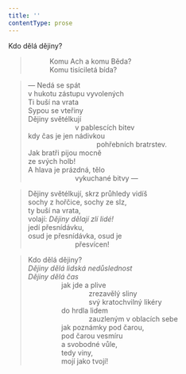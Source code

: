```yaml
---
title: ''
contentType: prose
---
```


Kdo dělá dějiny?

>            Komu Ach a komu Běda?  
>            Komu tisíciletá bída?

> — Nedá se spát  
> v hukotu zástupu vyvolených  
> Ti buší na vrata  
> Sypou se vteřiny  
> Dějiny světélkují  
>                         v pablescích bitev  
> kdy čas je jen nádivkou  
>                                    pohřebních bratrstev.  
> Jak bratři pijou mocně  
> ze svých holb!  
> A hlava je prázdná, tělo  
>                         vykuchané bitvy —

> Dějiny světélkují, skrz průhledy vidíš  
> sochy z hořčice, sochy ze slz,  
> ty buší na vrata,  
> volají: _Dějiny dělají zlí lidé!_  
> jedí přesnídávku,  
> osud je přesnídávka, osud je  
>                         přesvícen!

> Kdo dělá dějiny?  
> _Dějiny dělá lidská nedůslednost  
> Dějiny dělá čas_  
>                  jak jde a plive  
>                                zrezavělý sliny  
>                                svý kratochvilný likéry  
>                  do hrdla lidem  
>                                zauzleným v oblacích sebe  
>                  jak poznámky pod čarou,  
>                  pod čarou vesmíru  
>                  a svobodné vůle,  
>                  tedy viny,  
>                  mojí jako tvojí!
